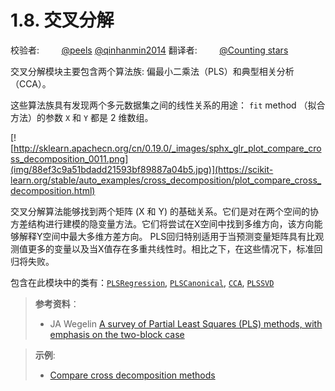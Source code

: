 # 1.8. 交叉分解

校验者:
        [@peels](https://github.com/apachecn/scikit-learn-doc-zh)
        [@qinhanmin2014](https://github.com/qinhanmin2014)
翻译者:
        [@Counting stars](https://github.com/apachecn/scikit-learn-doc-zh)

交叉分解模块主要包含两个算法族: 偏最小二乘法（PLS）和典型相关分析（CCA）。

这些算法族具有发现两个多元数据集之间的线性关系的用途： `fit` method （拟合方法）的参数 `X` 和 `Y` 都是 2 维数组。

[![http://sklearn.apachecn.org/cn/0.19.0/_images/sphx_glr_plot_compare_cross_decomposition_0011.png](img/88ef3c9a51bdadd21593bf89887a04b5.jpg)](https://scikit-learn.org/stable/auto_examples/cross_decomposition/plot_compare_cross_decomposition.html)

交叉分解算法能够找到两个矩阵 (X 和 Y) 的基础关系。它们是对在两个空间的协方差结构进行建模的隐变量方法。它们将尝试在X空间中找到多维方向，该方向能够解释Y空间中最大多维方差方向。 PLS回归特别适用于当预测变量矩阵具有比观测值更多的变量以及当X值存在多重共线性时。相比之下，在这些情况下，标准回归将失败。

包含在此模块中的类有：[`PLSRegression`](https://scikit-learn.org/stable/modules/generated/sklearn.cross_decomposition.PLSRegression.html#sklearn.cross_decomposition.PLSRegression "sklearn.cross_decomposition.PLSRegression"), [`PLSCanonical`](https://scikit-learn.org/stable/modules/generated/sklearn.cross_decomposition.PLSCanonical.html#sklearn.cross_decomposition.PLSCanonical "sklearn.cross_decomposition.PLSCanonical"), [`CCA`](https://scikit-learn.org/stable/modules/generated/sklearn.cross_decomposition.CCA.html#sklearn.cross_decomposition.CCA "sklearn.cross_decomposition.CCA"), [`PLSSVD`](https://scikit-learn.org/stable/modules/generated/sklearn.cross_decomposition.PLSSVD.html#sklearn.cross_decomposition.PLSSVD "sklearn.cross_decomposition.PLSSVD")
> **参考资料**：
>* JA Wegelin [A survey of Partial Least Squares (PLS) methods, with emphasis on the two-block case](https://www.stat.washington.edu/research/reports/2000/tr371.pdf)

> **示例**:
>*   [Compare cross decomposition methods](https://scikit-learn.org/stable/auto_examples/cross_decomposition/plot_compare_cross_decomposition.html#sphx-glr-auto-examples-cross-decomposition-plot-compare-cross-decomposition-py)
